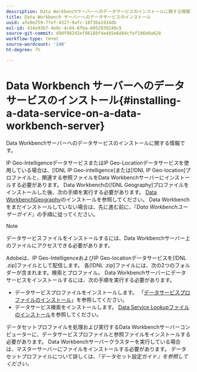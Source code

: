 ```yaml
---
description: Data Workbenchサーバーへのデータサービスのインストールに関する情報です。
title: Data Workbench サーバーへのデータサービスのインストール
uuid: afe8e259-7fef-4327-9afc-18f36a1934db
exl-id: 414e93b7-4e9c-4c84-8fba-8052939240c5
source-git-commit: d9df90242ef96188f4e4b5e6d04cfef196b0a628
workflow-type: tm+mt
source-wordcount: '240'
ht-degree: 7%

---
```


# Data Workbench サーバーへのデータサービスのインストール{#installing-a-data-service-on-a-data-workbench-server}

Data Workbenchサーバーへのデータサービスのインストールに関する情報です。

IP Geo-IntelligenceデータサービスまたはIP Geo-Locationデータサービスを使用している場合は、[!DNL IP Geo-intelligence]または[!DNL IP Geo-location]プロファイルと、関連する参照ファイルをData Workbenchサーバーにインストールする必要があります。 Data Workbenchの[!DNL Geography]プロファイルをインストールした後、次の手順を実行する必要があります。 [Data WorkbenchGeography](../../../../home/c-geo-oview/c-inst-geo/c-inst-geo.md)のインストールを参照してください。 Data Workbenchをまだインストールしていない場合は、先に進む前に、『*Data Workbenchユーザーガイド*』の手順に従ってください。

>[!NOTE]
>
>データサービスファイルをインストールするには、Data Workbenchサーバー上のファイルにアクセスできる必要があります。

Adobeは、IP Geo-IntelligenceおよびIP Geo-locationデータサービスを[!DNL .zip]ファイルとして配信します。 各[!DNL .zip]ファイルには、次の2つのフォルダーが含まれます。検索とプロファイル。 Data Workbenchサーバーにデータサービスをインストールするには、次の手順を実行する必要があります。

* データサービスプロファイルをインストールします。 「[データサービスプロファイルのインストール](../../../../home/c-geo-oview/c-wk-data-svcs/c-install-data-svc/c-inst-data-svc-prof.md)」を参照してください。
* データサービス検索をインストールします。 [Data Service Lookupファイルのインストール](../../../../home/c-geo-oview/c-wk-data-svcs/c-install-data-svc/t-inst-data-svc-lkp-files.md)を参照してください。

データセットプロファイルを処理および実行するData Workbenchサーバーコンピューターに、データサービスプロファイルと参照ファイルをインストールする必要があります。 Data Workbenchサーバークラスターを実行している場合は、マスターサーバーにファイルをインストールする必要があります。 データセットプロファイルについて詳しくは、『データセット設定ガイド&#x200B;*』を参照してください。*
